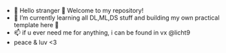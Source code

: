 - 👋 Hello stranger 👀 Welcome to my repository!
- 🌱 I’m currently learning all DL,ML,DS stuff and building my own practical template here 💞️ 
- 📫 if u ever need me for anything, i can be found in vx @licht9
- peace & luv <3 

<!---
katze707/katze707 is a ✨ special ✨ repository because its `README.md` (this file) appears on your GitHub profile.
You can click the Preview link to take a look at your changes.
--->
